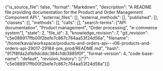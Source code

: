 {"is_source_file": false, "format": "Markdown", "description": "A README file providing documentation for the Product and Order Management Component API.", "external_files": [], "external_methods": [], "published": [], "classes": [], "methods": [], "calls": [], "search-terms": ["API documentation", "Product management", "Order processing", "e-commerce system"], "state": 2, "file_id": 3, "knowledge_revision": 7, "git_revision": "c5e088917ffb00f2befe7c867c764aa53f24d56a", "filename": "/home/kavia/workspace/products-and-orders-api---i06-products-and-orders-api-29017-29184-pre_prod/README.md", "hash": "917f8fda2d1b9dcddc384c1db3885f0f", "format-version": 4, "code-base-name": "default", "revision_history": [{"7": "c5e088917ffb00f2befe7c867c764aa53f24d56a"}]}